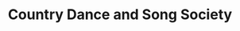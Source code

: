 ---
title: Country Dance and Song Society
url: http://www.cdss.org/
description: ""
category: Dance Organizations
order: 3
---